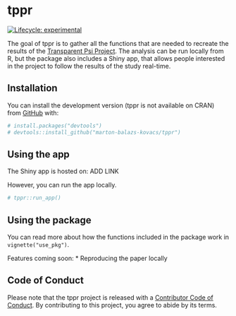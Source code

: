 
<!-- README.md is generated from README.Rmd. Please edit that file -->

# tppr

<!-- badges: start -->

[![Lifecycle:
experimental](https://img.shields.io/badge/lifecycle-experimental-orange.svg)](https://www.tidyverse.org/lifecycle/#experimental)
<!-- badges: end -->

The goal of tppr is to gather all the functions that are needed to
recreate the results of the [Transparent Psi
Project](https://osf.io/jk2zf/). The analysis can be run locally from R,
but the package also includes a Shiny app, that allows people interested
in the project to follow the results of the study real-time.

## Installation

You can install the development version (tppr is not available on CRAN)
from [GitHub](https://github.com/) with:

``` r
# install.packages("devtools")
# devtools::install_github("marton-balazs-kovacs/tppr")
```

## Using the app

The Shiny app is hosted on: ADD LINK

However, you can run the app locally.

``` r
# tppr::run_app()
```

## Using the package

You can read more about how the functions included in the package work
in `vignette("use_pkg")`.

Features coming soon: \* Reproducing the paper locally

## Code of Conduct

Please note that the tppr project is released with a [Contributor Code
of
Conduct](https://contributor-covenant.org/version/2/0/CODE_OF_CONDUCT.html).
By contributing to this project, you agree to abide by its terms.
